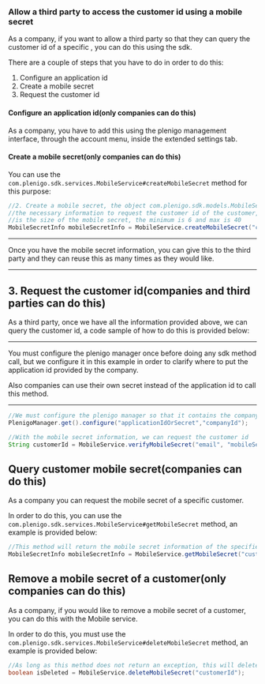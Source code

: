 ### Allow a third party to access the customer id using a mobile secret

As a company, if you want to allow a third party so that they can query the customer id of a specific , you can do this using the sdk. 

There are a couple of steps that you have to do in order to do this:

1. Configure an application id
2. Create a mobile secret
3. Request the customer id

#### Configure an application id(only companies can do this)

As a company, you have to add this using the plenigo management interface, through the account menu, inside the extended settings tab.

#### Create a mobile secret(only companies can do this)

You can use the `com.plenigo.sdk.services.MobileService#createMobileSecret` method for this purpose:

```java
//2. Create a mobile secret, the object com.plenigo.sdk.models.MobileSecretInfo contains
//the necessary information to request the customer id of the customer, the second parameter
//is the size of the mobile secret, the minimum is 6 and max is 40
MobileSecretInfo mobileSecretInfo = MobileService.createMobileSecret("customerId", 6);
```

***
Once you have the mobile secret information, you can give this to the third party and they can reuse this as many times as they would like.
***

## 3. Request the customer id(companies and third parties can do this)

As a third party, once we have all the information provided above, we can query the customer id, a code sample of how to do this is provided below:

***
You must configure the plenigo manager once before doing any sdk method call, but we configure it in this example in order to clarify where to put the application id provided by the company.

Also companies can use their own secret instead of the application id to call this method.
***

```java
//We must configure the plenigo manager so that it contains the company id and the application id that the //company provided, please note that application id is the one provided above in the first step
PlenigoManager.get().configure("applicationIdOrSecret","companyId");

//With the mobile secret information, we can request the customer id
String customerId = MobileService.verifyMobileSecret("email", "mobileSecret");
```
## Query customer mobile secret(companies can do this)

As a company you can request the mobile secret of a specific customer.

In order to do this, you can use the `com.plenigo.sdk.services.MobileService#getMobileSecret` method, an example is provided below:

```java
//This method will return the mobile secret information of the specified customer
MobileSecretInfo mobileSecretInfo = MobileService.getMobileSecret("customerId");
```

## Remove a mobile secret of a customer(only companies can do this)

As a company, if you would like to remove a mobile secret of a customer, you can do this with the Mobile  service.

In order to do this, you must use the `com.plenigo.sdk.services.MobileService#deleteMobileSecret` method, an example is provided below:

```java
//As long as this method does not return an exception, this will delete the mobile secret for the specific customer
boolean isDeleted = MobileService.deleteMobileSecret("customerId");
```